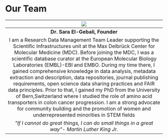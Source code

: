 # Our Team

| ![](../.gitbook/assets/img_20200425_132219.jpg) |
| :---: |
| **Dr. Sara El-Gebali, Founder** |
| I am a Research Data Management Team Leader supporting the Scientific Infrastructures unit at the Max Delbrück Center for Molecular Medicine \(MDC\). Before joining the MDC, I was a scientific database curator at the European Molecular Biology Laboratories \(EMBL\)-EBI and EMBO. During my time there, I gained comprehensive knowledge in data analysis, metadata extraction and description, data repositories, journal publishing requirements, open science data sharing practices and FAIR data principles. Prior to that, I gained my PhD from the University of Bern,Switzerland where I studied the role of amino acid transporters in colon cancer progression. I am a strong advocate for community building and the promotion of women and underrepresented minorities in STEM fields |
| _"If I cannot do great things, I can do small things in a great way"- Martin Luther King Jr._ |

